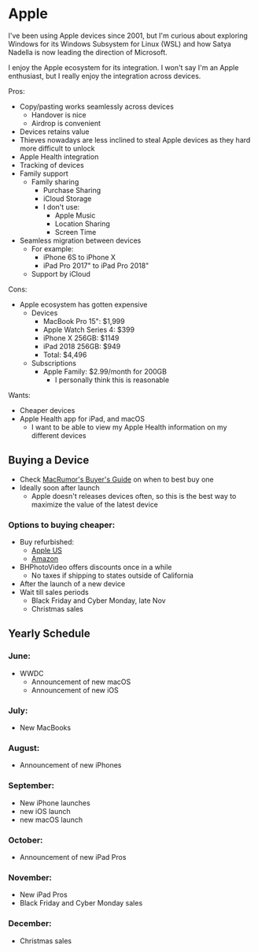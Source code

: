 # Apple

I've been using Apple devices since 2001, but I'm curious about exploring Windows for its Windows Subsystem for Linux \(WSL\) and how Satya Nadella is now leading the direction of Microsoft.

I enjoy the Apple ecosystem for its integration. I won't say I'm an Apple enthusiast, but I really enjoy the integration across devices.

Pros:

* Copy/pasting works seamlessly across devices
  * Handover is nice
  * Airdrop is convenient
* Devices retains value
* Thieves nowadays are less inclined to steal Apple devices as they hard more difficult to unlock
* Apple Health integration
* Tracking of devices
* Family support
  * Family sharing
    * Purchase Sharing
    * iCloud Storage
    * I don't use:
      * Apple Music
      * Location Sharing
      * Screen Time
* Seamless migration between devices
  * For example:
    * iPhone 6S to iPhone X
    * iPad Pro 2017" to iPad Pro 2018"
  * Support by iCloud

Cons:

* Apple ecosystem has gotten expensive
  * Devices
    * MacBook Pro 15": $1,999
    * Apple Watch Series 4: $399
    * iPhone X 256GB: $1149
    * iPad 2018 256GB: $949
    * Total: $4,496
  * Subscriptions
    * Apple Family: $2.99/month for 200GB
      * I personally think this is reasonable

Wants:

* Cheaper devices
* Apple Health app for iPad, and macOS
  * I want to be able to view my Apple Health information on my different devices

## Buying a Device

* Check [MacRumor's Buyer's Guide](https://buyersguide.macrumors.com/) on when to best buy one
* Ideally soon after launch
  * Apple doesn't releases devices often, so this is the best way to maximize the value of the latest device

### Options to buying cheaper:

* Buy refurbished:
  * [Apple US](http://www.apple.com/us_epp_5000027/shop)
  * [Amazon](https://www.amazon.com/stores/node/2528944011)
* BHPhotoVideo offers discounts once in a while
  * No taxes if shipping to states outside of California
* After the launch of a new device
* Wait till sales periods
  * Black Friday and Cyber Monday, late Nov
  * Christmas sales

## Yearly Schedule

### June:

* WWDC
  * Announcement of new macOS
  * Announcement of new iOS

### July:

* New MacBooks

### August:

* Announcement of new iPhones

### September:

* New iPhone launches
* new iOS launch
* new macOS launch

### October:

* Announcement of new iPad Pros

### November:

* New iPad Pros
* Black Friday and Cyber Monday sales

### December:

* Christmas sales



